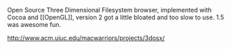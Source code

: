 Open Source Three Dimensional Filesystem browser, implemented with Cocoa and [[OpenGL]], version 2 got a little bloated and too slow to use. 1.5 was awesome fun.

http://www.acm.uiuc.edu/macwarriors/projects/3dosx/
